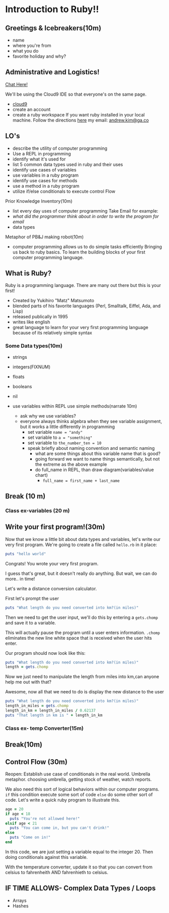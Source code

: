 # Introduction to Ruby!!

## Greetings & Icebreakers(10m)
- name
- where you're from
- what you do
- favorite holiday and why?

## Administrative and Logistics!
[Chat Here!](http://www.disposablechat.com/chat/intro+to+ruby%21?password=)

We'll be using the Cloud9 IDE so that everyone's on the same page.
- [cloud9](https://c9.io/)
- create an account
- create a ruby workspace
If you want ruby installed in your local machine. Follow the directions [here](https://pine.fm/LearnToProgram/chap_00.html)
my email: andrew.kim@ga.co


## LO's
- describe the utility of computer programming
- Use a REPL in programming
- identify what it's used for
- list 5 common data types used in ruby and their uses
- identify use cases of variables
- use variables in a ruby program
- identify use cases for methods
- use a method in a ruby program
- utilize if/else conditionals to execute control Flow


Prior Knowledge Inventory(10m)
-	list every day uses of computer programming
Take Email for example:
- *what did the programmer think about in order to write the program for email*
- data types

Metaphor of PB&J making robot(10m)
- computer programming allows us to do simple tasks efficiently
Bringing us back to ruby basics. To learn the building blocks of your first computer programming language.

## What is Ruby?
Ruby is a programming language. There are many out there but this is your first!
- Created by Yukihiro "Matz" Matsumoto
- blended parts of his favorite languages (Perl, Smalltalk, Eiffel, Ada, and Lisp)
- released publically in 1995
- writes like english
- great language to learn for your very first programming language because of its relatively simple syntax

### Some Data types(10m)
- strings
- integers(FIXNUM)
- floats
- booleans
- nil

- use variables within REPL use simple methods(narrate 10m)
	- ask why we use variables?
  - everyone always thinks algebra when they see variable assignment, but it works a little differently in programming
	- set variable `name = "andy"`
	- set variable to `a = "something"`
	- set variable to `the_number_ten = 10`
	- speak briefly about naming convention and semantic naming
		- what are some things about this variable name that is good?
		- going forward we want to name things semantically, but not the extreme as the above example
		- do full_name in REPL, than draw diagram(variables/value chart)
			- `full_name = first_name + last_name`

## Break (10 m)
### Class ex-variables (20 m)
## Write your first program!(30m)
Now that we know a little bit about data types and variables, let's write our very first program. We're going to create a file called `hello.rb` in it place:

```ruby
puts "hello world"
```

Congrats! You wrote your very first program.

I guess that's great, but it doesn't really do anything. But wait, we can do more.. in time!

Let's write a distance conversion calculator.

First let's prompt the user

```ruby
puts "What length do you need converted into km?(in miles)"
```

Then we need to get the user input, we'll do this by entering a `gets.chomp` and save it to a variable.

This will actually pause the program until a user enters information. `.chomp` eliminates the new line white space that is received when the user hits enter.

Our program should now look like this:

```ruby
puts "What length do you need converted into km?(in miles)"
length = gets.chomp
```

Now we just need to manipulate the length from miles into km,can anyone help me out with that?

Awesome, now all that we need to do is display the new distance to the user

```ruby
puts "What length do you need converted into km?(in miles)"
length_in_miles = gets.chomp
length_in_km = length_in_miles / 0.62137
puts "That length in km is " + length_in_km
```

### Class ex- temp Converter(15m)
## Break(10m)

## Control Flow (30m)
Reopen: Establish use case of conditionals in the real world. Umbrella metaphor. choosing umbrella, getting stock of weather, watch reports.

We also need this sort of logical behaviors within our computer programs. `if` this condition execute some sort of code `else` do some other sort of code. Let's write a quick ruby program to illustrate this.

```ruby
age = 20
if age < 18
  puts "You're not allowed here!"
elsif age < 21
  puts "You can come in, but you can't drink!"
else
  puts "Come on in!"
end
```

In this code, we are just setting a variable equal to the integer 20. Then doing conditionals against this variable.

With the temperature converter, update it so that you can convert from celsius to fahrenheith AND fahrenhieth to celsius.

## IF TIME ALLOWS- Complex Data Types / Loops
- Arrays
- Hashes

